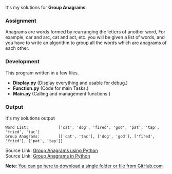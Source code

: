 It's my solutions for **Group Anagrams**.

### Assignment
Anagrams are words formed by rearranging the letters of another word, For example, car and arc, cat and act, etc.
you will be given a list of words, and you have to write an algorithm to group all the words which are anagrams of each other.

### Development
This program written in a few files.
- **Display.py** (Display everything and usable for debug.)
- **Function.py** (Code for main Tasks.)
- **Main.py** (Calling  and  management functions.) 

### Output
It's my solutions output
```
Word List:             ['cat', 'dog', 'fired', 'god', 'pat', 'tap', 'fried', 'tac']
Group Anagrams:        [['cat', 'tac'], ['dog', 'god'], ['fired', 'fried'], ['pat', 'tap']]
```

Source Link:  [Group Anagrams using Python](https://thecleverprogrammer.com/2022/05/26/group-anagrams-using-python/)  
Source Link:  [Group Anagrams in Python](https://www.tutorialspoint.com/group-anagrams-in-python#)

**Note**: [You can go here to download a single folder or file from GitHub.com](https://minhaskamal.github.io/DownGit/#/home)

